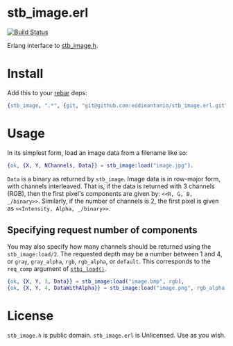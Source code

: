 # stb_image.erl

[![Build Status](https://travis-ci.org/eddieantonio/stb_image.erl.svg?branch=master)](https://travis-ci.org/eddieantonio/stb_image.erl)

Erlang interface to [stb_image.h](https://github.com/nothings/stb/blob/master/stb_image.h).

# Install

Add this to your [rebar](https://github.com/rebar/rebar/wiki/Getting-started) deps:
```erlang
{stb_image, ".*", {git, "git@github.com:eddieantonio/stb_image.erl.git", "v0.1.0"}}
```

# Usage

In its simplest form, load an image data from a filename like so:

```erlang
{ok, {X, Y, NChannels, Data}} = stb_image:load("image.jpg").
```

`Data` is a binary as returned by `stb_image`. Image data is in row-major
form, with channels interleaved. That is, if the data is returned with
3 channels (RGB), then the first pixel's components are given by:
`<<R, G, B, _/binary>>`. Similarly, if the number of channels is 2, the
first pixel is given as `<<Intensity, Alpha, _/binary>>`.

## Specifying request number of components

You may also specify how many channels should be returned using the
`stb_image:load/2`. The requested depth may be a number between 1 and 4,
or `gray`, `gray_alpha`, `rgb`, `rgb_alpha`, or `default`. This
corresponds to the `req_comp` argument of
[`stbi_load()`](https://github.com/eddieantonio/stb_image.erl/blob/master/c_src/stb_image.h#L227).

```erlang
{ok, {X, Y, 3, Data}} = stb_image:load("image.bmp", rgb),
{ok, {X, Y, 4, DataWithAlpha}} = stb_image:load("image.png", rgb_alpha).
```

# License

`stb_image.h` is public domain. `stb_image.erl` is Unlicensed. Use as
you wish.
